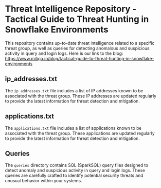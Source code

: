 # Threat Intelligence Repository - Tactical Guide to Threat Hunting in Snowflake Environments

This repository contains up-to-date threat intelligence related to a specific threat group, as well as queries for detecting anomalous and suspicious activity in query and login logs.
Here is our link to the blog: https://www.mitiga.io/blog/tactical-guide-to-threat-hunting-in-snowflake-environments

## ip_addresses.txt

The `ip_addresses.txt` file includes a list of IP addresses known to be associated with the threat group. These IP addresses are updated regularly to provide the latest information for threat detection and mitigation.

## applications.txt

The `applications.txt` file includes a list of applications known to be associated with the threat group. These applications are updated regularly to provide the latest information for threat detection and mitigation.

## Queries

The `queries` directory contains SQL (SparkSQL) query files designed to detect anomaly and suspicious activity in query and login logs. These queries are carefully crafted to identify potential security threats and unusual behavior within your systems.
